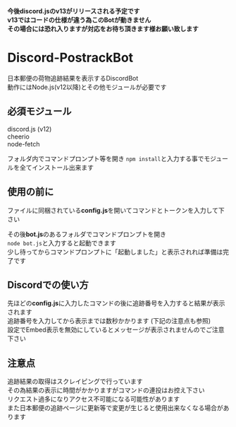 **今後discord.jsのv13がリリースされる予定です**  
**v13ではコードの仕様が違う為このBotが動きません**  
**その場合には恐れ入りますが対応をお待ち頂きます様お願い致します**  

# Discord-PostrackBot
日本郵便の荷物追跡結果を表示するDiscordBot  
動作にはNode.js(v12以降)とその他モジュールが必要です  

## 必須モジュール
discord.js (v12)  
cheerio   
node-fetch  
  
フォルダ内でコマンドプロンプト等を開き
`npm install`と入力する事でモジュールを全てインストール出来ます  

## 使用の前に
ファイルに同梱されている**config.js**を開いてコマンドとトークンを入力して下さい  
    
その後**bot.js**のあるフォルダでコマンドプロンプトを開き  
`node bot.js`と入力すると起動できます  
少し待ってからコマンドプロンプトに「起動しました」と表示されれば準備は完了です  

## Discordでの使い方
先ほどの**config.js**に入力したコマンドの後に追跡番号を入力すると結果が表示されます  
追跡番号を入力してから表示までは数秒かかります (下記の注意点も参照)  
設定でEmbed表示を無効にしているとメッセージが表示されませんのでご注意下さい  

## 注意点
追跡結果の取得はスクレイピングで行っています  
その為結果の表示に時間がかかりますがコマンドの連投はお控え下さい  
リクエスト過多になりアクセス不可能になる可能性があります  
また日本郵便の追跡ページに更新等で変更が生じると使用出来なくなる場合があります  